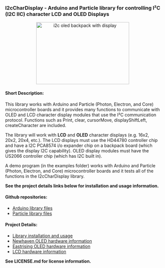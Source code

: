 ### I2cCharDisplay - Arduino and Particle library for controlling I²C (I2C IIC) character LCD and OLED Displays

<div style="text-align: center;">

<div style="display: inline-block; margin-right: 5px;">
<img class="size-thumbnail wp-image-176" src="http://wht.io/wp-content/uploads/projects/i2c-oled-backpack-eastrising/eastrising-text-1.jpg" alt="i2c oled backpack with display" width="300" height="200" />
</div>

</div>




#### Short Description:

This library works with Arduino and Particle (Photon, Electron, and Core) microcontroller boards and it provides many functions to communicate with OLED and LCD character display modules that use the I²C communication protocol. Functions such as Print, clear, cursorMove, displayShiftLeft, createCharacter are included.

The library will work with **LCD** and **OLED** character displays (e.g. 16x2, 20x2, 20x4, etc.). The LCD displays must use the HD44780 controller chip and have a I2C PCA8574 i/o expander chip on a backpack board (which gives the display I2C capability). OLED display modules must have the US2066 controller chip (which has I2C built in).

A demo program (in the examples folder) works with Arduino and Particle (Photon, Electron, and Core) microcontroller boards and it tests all of the functions in the I2cCharDisplay library.

**See the project details links below for installation and usage information.**

#### Github repositories:

* [Arduino library files](https://github.com/wht-io/i2c-char-display-arduino.git)
* [Particle library files](https://github.com/wht-io/i2c-char-display-particle.git)

#### Project Details:

* [Library installation and usage](http://wht.io/portfolio/i2c-display-library/)
* [Newhaven OLED hardware information](http://wht.io/portfolio/i2c-oled-backpack-board-newhaven/)
* [Eastrising OLED hardware information](http://wht.io/portfolio/i2c-oled-backpack-board-eastrising/)
* [LCD hardware information](http://wht.io/portfolio/i2c-lcd-backpack-board/)

**See LICENSE.md for license information.**
